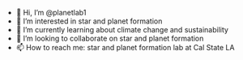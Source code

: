 - 👋 Hi, I’m @planetlab1
- 👀 I’m interested in star and planet formation
- 🌱 I’m currently learning about climate change and sustainability
- 💞️ I’m looking to collaborate on star and planet formation
- 📫 How to reach me: star and planet formation lab at Cal State LA

<!---
planetlab1/planetlab1 is a ✨ special ✨ repository because its `README.md` (this file) appears on your GitHub profile.
You can click the Preview link to take a look at your changes.
--->
